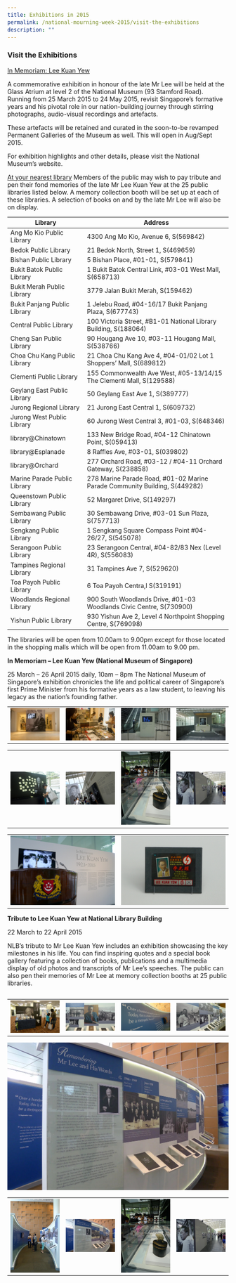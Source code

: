 ```yaml
---
title: Exhibitions in 2015
permalink: /national-mourning-week-2015/visit-the-exhibitions
description: ""
---
```

### Visit the Exhibitions

<u>In Memoriam: Lee Kuan Yew</u>

A commemorative exhibition in honour of the late Mr Lee will be held at the Glass Atrium at level 2 of the National Museum (93 Stamford Road). Running from 25 March 2015 to 24 May 2015, revisit Singapore’s formative years and his pivotal role in our nation-building journey through stirring photographs, audio-visual recordings and artefacts.

These artefacts will be retained and curated in the soon-to-be revamped Permanent Galleries of the Museum as well. This will open in Aug/Sept 2015.

For exhibition highlights and other details, please visit the National Museum’s website.

<u>At your nearest library</u>
Members of the public may wish to pay tribute and pen their fond memories of the late Mr Lee Kuan Yew at the 25 public libraries listed below. A memory collection booth will be set up at each of these libraries. A selection of books on and by the late Mr Lee will also be on display.


| **Library**      | **Address** |
| ----------- | ----------- |
| Ang Mo Kio Public Library      | 4300 Ang Mo Kio, Avenue 6, S(569842)       |
| Bedok Public Library   | 	21 Bedok North, Street 1, S(469659)        |
| Bishan Public Library      | 5 Bishan Place, #01-01, S(579841)       |
| Bukit Batok Public Library   | 1 Bukit Batok Central Link, #03-01 West Mall, S(658713)        |
| Bukit Merah Public Library      | 3779 Jalan Bukit Merah, S(159462)       |
| Bukit Panjang Public Library   | 1 Jelebu Road, #04-16/17 Bukit Panjang Plaza, S(677743)        |
| Central Public Library     | 100 Victoria Street, #B1-01 National Library Building, S(188064)       |
| Cheng San Public Library   | 90 Hougang Ave 10, #03-11 Hougang Mall, S(538766)        |
| Choa Chu Kang Public Library      | 21 Choa Chu Kang Ave 4, #04-01/02 Lot 1 Shoppers’ Mall, S(689812)       |
| Clementi Public Library   | 155 Commonwealth Ave West, #05-13/14/15 The Clementi Mall, S(129588)        |
| Geylang East Public Library      | 50 Geylang East Ave 1, S(389777)       |
| Jurong Regional Library   | 21 Jurong East Central 1, S(609732)        |
| Jurong West Public Library   | 	60 Jurong West Central 3, #01-03, S(648346)        |
| library@Chinatown      | 133 New Bridge Road, #04-12 Chinatown Point, S(059413)       |
| library@Esplanade   | 8 Raffles Ave, #03-01, S(039802)        |
| library@Orchard      | 277 Orchard Road, #03-12 / #04-11 Orchard Gateway, S(238858)       |
| Marine Parade Public Library   | 278 Marine Parade Road, #01-02 Marine Parade Community Building, S(449282)        |
| Queenstown Public Library      | 52 Margaret Drive, S(149297)       |
| Sembawang Public Library   | 30 Sembawang Drive, #03-01 Sun Plaza, S(757713)        |
| Sengkang Public Library      | 1 Sengkang Square Compass Point #04-26/27, S(545078)       |
| Serangoon Public Library   | 23 Serangoon Central, #04-82/83 Nex (Level 4R), S(556083)        |
| Tampines Regional Library   | 31 Tampines Ave 7, S(529620)        |
| Toa Payoh Public Library      | 	6 Toa Payoh Centra,l S(319191)       |
| Woodlands Regional Library   | 900 South Woodlands Drive, #01-03 Woodlands Civic Centre, S(730900)        |
| Yishun Public Library      | 930 Yishun Ave 2, Level 4 Northpoint Shopping Centre, S(769098) |


The libraries will be open from 10.00am to 9.00pm except for those located in the shopping malls which will be open from 11.00am to 9.00 
pm.

**In Memoriam – Lee Kuan Yew (National Museum of Singapore)**

25 March – 26 April 2015 daily, 10am – 8pm
The National Museum of Singapore’s exhibition chronicles the life and political career of Singapore’s first Prime Minister from his formative years as a law student, to leaving his legacy as the nation’s founding father.


<table><tbody><tr>
<td> <img src="/images/In%20memoriam1.jpg" alt="Drawing" style="width: 250px;"> </td>
<td> <img src="/images/In%20memoriam2.jpg" alt="Drawing" style="width: 250px;"> </td>
<td> <img src="/images/In%20memoriam3.jpg" alt="Drawing" style="width: 250px;"> </td>
<td> <img src="/images/In%20memoriam4.jpg" alt="Drawing" style="width: 250px;"> </td>
</tr></tbody></table>


<table><tbody><tr>
<td> <img src="/images/In%20memoriam5.jpg" alt="Drawing" style="width: 250px;"> </td>
<td> <img src="/images/In%20memoriam%206.jpg" alt="Drawing" style="width: 250px;"> </td>
<td> <img src="/images/In%20memoriam%207.jpg" alt="Drawing" style="width: 250px;"> </td>
<td> <img src="/images/In%20memoriam8.jpg" alt="Drawing" style="width: 250px;"> </td>
</tr></tbody></table>

<table><tbody><tr>
<td> <img src="/images/In%20memoriam9.jpg" alt="Drawing" style="width: 250px;"> </td>
<td> <img src="/images/In%20memoriam10.jpg" alt="Drawing" style="width: 250px;"> </td>
	</tr></tbody></table>


**Tribute to Lee Kuan Yew at National Library Building**

22 March to 22 April 2015

NLB’s tribute to Mr Lee Kuan Yew includes an exhibition showcasing the key milestones in his life. You can find inspiring quotes and a special book gallery featuring a collection of books, publications and a multimedia display of old photos and transcripts of Mr Lee’s speeches. The public can also pen their memories of Mr Lee at memory collection booths at 25 public libraries.
	

<table></table><table><tbody><tr>
<td> <img src="/images/IM%20NLB1.jpg" alt="Drawing" style="width: 250px;"> </td>
<td> <img src="/images/IM%20NLB2.jpg" alt="Drawing" style="width: 250px;"> </td>
<td> <img src="/images/IM%20NLB3.jpg" alt="Drawing" style="width: 250px;"> </td>
<td> <img src="/images/IM%20NLB4.jpg" alt="Drawing" style="width: 250px;">
</td></tr></tbody></table>

![Alt text for image on Isomer site](/images/IM%20NLB6.jpg)

<table><tbody><tr>
<td> <img src="/images/IM%20NLB5.jpg" alt="Drawing" style="width: 250px;"> </td>
<td> <img src="/images/IM%20NLB6.jpg" alt="Drawing" style="width: 250px;"> </td>
<td> <img src="/images/In%20memoriam%207.jpg" alt="Drawing" style="width: 250px;"> </td>
<td> <img src="/images/In%20memoriam8.jpg" alt="Drawing" style="width: 250px;"> </td>
</tr></tbody></table>